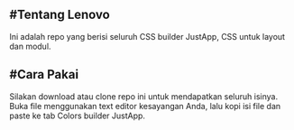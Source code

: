 <h2>#Tentang Lenovo</h2>

Ini adalah repo yang berisi seluruh CSS builder JustApp, CSS untuk layout dan modul.

<h2>#Cara Pakai</h2>
Silakan download atau clone repo ini untuk mendapatkan seluruh isinya.
Buka file menggunakan text editor kesayangan Anda, lalu kopi isi file dan paste ke tab Colors builder JustApp.

